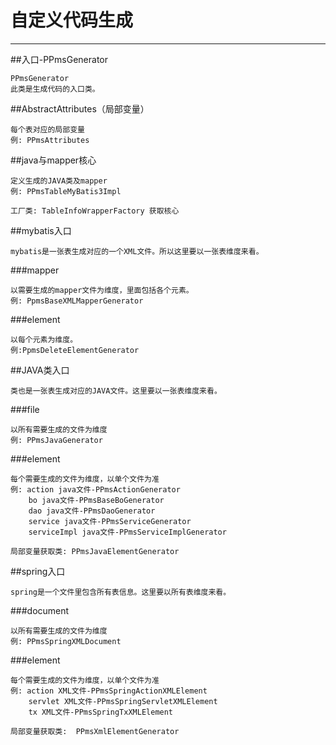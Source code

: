 ﻿# 自定义代码生成

---

##入口-PPmsGenerator
```
PPmsGenerator
此类是生成代码的入口类。
```

##AbstractAttributes（局部变量）
```
每个表对应的局部变量
例: PPmsAttributes
```

##java与mapper核心
```
定义生成的JAVA类及mapper
例: PPmsTableMyBatis3Impl

工厂类: TableInfoWrapperFactory 获取核心
```

##mybatis入口
```
mybatis是一张表生成对应的一个XML文件。所以这里要以一张表维度来看。
```
###mapper
```
以需要生成的mapper文件为维度，里面包括各个元素。
例: PpmsBaseXMLMapperGenerator
```
###element
```
以每个元素为维度。
例:PpmsDeleteElementGenerator
```

##JAVA类入口
```
类也是一张表生成对应的JAVA文件。这里要以一张表维度来看。
```
###file
```
以所有需要生成的文件为维度
例: PPmsJavaGenerator
```
###element
```
每个需要生成的文件为维度，以单个文件为准
例: action java文件-PPmsActionGenerator
    bo java文件-PPmsBaseBoGenerator
    dao java文件-PPmsDaoGenerator
    service java文件-PPmsServiceGenerator
    serviceImpl java文件-PPmsServiceImplGenerator
    
局部变量获取类: PPmsJavaElementGenerator
```

##spring入口
```
spring是一个文件里包含所有表信息。这里要以所有表维度来看。
```
###document
```
以所有需要生成的文件为维度
例: PPmsSpringXMLDocument
```
###element
```
每个需要生成的文件为维度，以单个文件为准
例: action XML文件-PPmsSpringActionXMLElement
    servlet XML文件-PPmsSpringServletXMLElement
    tx XML文件-PPmsSpringTxXMLElement
    
局部变量获取类:  PPmsXmlElementGenerator
```




